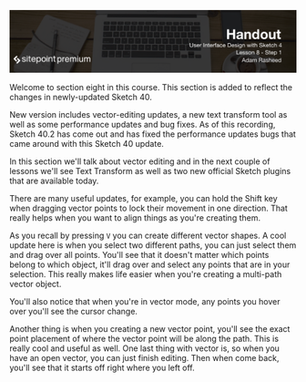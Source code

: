 ![](User_Interface_Design_with_Sketch_3_handouts/headings/8.1.png)

Welcome to section eight in this course. This section is added to reflect the changes in newly-updated Sketch 40.

New version includes vector-editing updates, a new text transform tool as well as some performance updates and bug fixes. As of this recording, Sketch 40.2 has come out and has fixed the performance updates bugs that came around with this Sketch 40 update.

In this section we'll talk about vector editing and in the next couple of lessons we'll see Text Transform as well as two new official Sketch plugins that are available today.

There are many useful updates, for example, you can hold the Shift key when dragging vector points to lock their movement in one direction. That really helps when you want to align things as you're creating them.

As you recall by pressing `V` you can create different vector shapes. A cool update here is when you select two different paths, you can just select them and drag over all points. You'll see that it doesn't matter which points belong to which object, it'll drag over and select any points that are in your selection. This really makes life easier when you're creating a multi-path vector object.

You'll also notice that when you're in vector mode, any points you hover over you'll see the cursor change.

Another thing is when you creating a new vector point, you'll see the exact point placement of where the vector point will be along the path. This is really cool and useful as well. One last thing with vector is, so when you have an open vector, you can just finish editing. Then when come back, you'll see that it starts off right where you left off.
